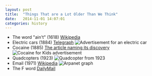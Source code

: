 ```yaml
---
layout: post
title:  "Things That are a Lot Older Than We Think"
date:   2014-11-01 14:07:01
categories: history
---
```


- The word "ain't" (1618) [Wikipedia](http://en.wikipedia.org/wiki/Ain%27t#Etymology)
- Electric cars (1884) [Telegraph](http://www.telegraph.co.uk/news/newstopics/howaboutthat/5212278/Worlds-first-electric-car-built-by-Victorian-inventor-in-1884.html) ![Advertisement for an electric car](http://cdn.everything.io/blog/electric_car.jpg)
- Cocaine (1885) [The article naming its discovery](http://onlinelibrary.wiley.com/doi/10.1002/ardp.18551320208/abstract;jsessionid=D817D240735DE488368366BA69764822.f03t04) ![Cocaine for Kids advertisement](http://cdn.everything.io/blog/cocaine_for_kids.gif)
- Quadcopters (1923) ![Quadcopter from 1923](http://cdn.everything.io/blog/quadcopter.jpg)
- Email (1971) [Wikipedia](http://en.wikipedia.org/wiki/Email#Email_networks) ![Arpanet graph](http://cdn.everything.io/blog/arpanet.gif)
- The F word [DailyMail](http://www.dailymail.co.uk/sciencetech/article-3231176/The-curse-Defendant-1310-English-court-case-given-nickname-Roger-Fuckebythenavele-historians-say-recorded-use-insult.html)
